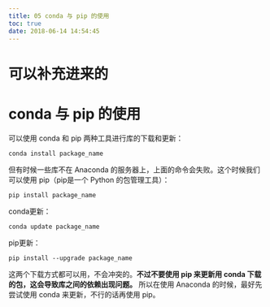 ```yaml
---
title: 05 conda 与 pip 的使用
toc: true
date: 2018-06-14 14:54:45
---
```

# 可以补充进来的


# conda 与 pip 的使用

可以使用 conda 和 pip 两种工具进行库的下载和更新：

```
conda install package_name
```

但有时候一些库不在 Anaconda 的服务器上，上面的命令会失败。这个时候我们可以使用 pip（pip是一个 Python 的包管理工具）：

```
pip install package_name
```

conda更新：

```
conda update package_name
```

pip更新：

```
pip install --upgrade package_name
```

这两个下载方式都可以用，不会冲突的。**不过不要使用 pip 来更新用 conda 下载的包，这会导致库之间的依赖出现问题。** 所以在使用 Anaconda 的时候，最好先尝试使用 conda 来更新，不行的话再使用 pip。
